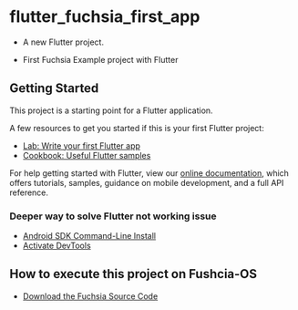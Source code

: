 # flutter_fuchsia_first_app

- A new Flutter project.

- First Fuchsia Example project with Flutter

## Getting Started

This project is a starting point for a Flutter application.

A few resources to get you started if this is your first Flutter project:

- [Lab: Write your first Flutter app](https://flutter.dev/docs/get-started/codelab)
- [Cookbook: Useful Flutter samples](https://flutter.dev/docs/cookbook)

For help getting started with Flutter, view our
[online documentation](https://flutter.dev/docs), which offers tutorials,
samples, guidance on mobile development, and a full API reference.

### Deeper way to solve Flutter not working issue

- [Android SDK Command-Line Install](https://stackoverflow.com/questions/68236007/i-am-getting-this-errors-cmdline-tools-component-is-missing-after-installing-f)
- [Activate DevTools](https://stackoverflow.com/questions/70429102/invalid-arguments-a-directory-corresponding-to-filesystempath-users-user-pub)

## How to execute this project on Fushcia-OS

- [Download the Fuchsia Source Code](https://fuchsia.dev/fuchsia-src/get-started/get_fuchsia_source)